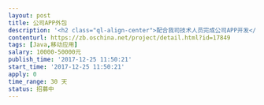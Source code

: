 ```yaml
---                
layout: post       
title: 公司APP外包           
description: '<h2 class="ql-align-center">配合我司技术人员完成公司APP开发</h2>'     
contenturl: https://zb.oschina.net/project/detail.html?id=17849      
tags: [Java,移动应用]            
salary: 10000-50000元          
publish_time: '2017-12-25 11:50:21'         
start_time: '2017-12-25 11:50:21'           
apply: 0                   
time_range: 30 天              
status: 招募中                  
---                 
```

